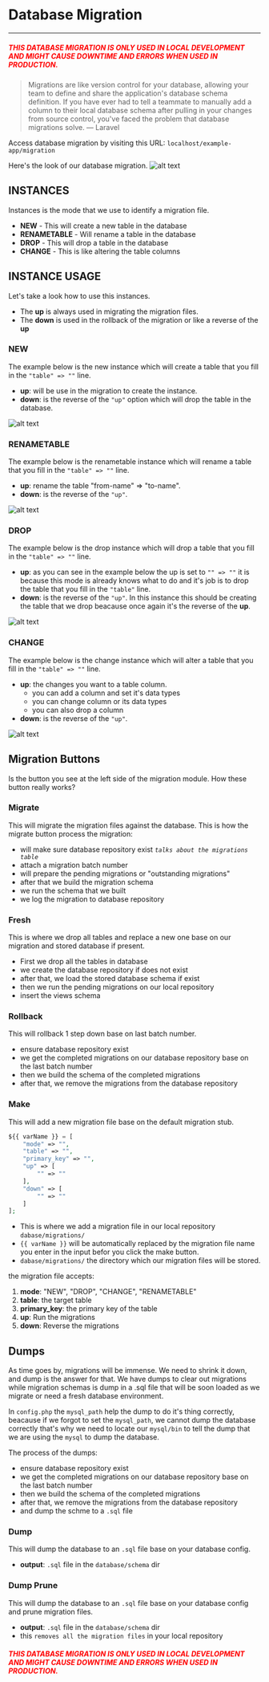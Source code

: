 # Database Migration
---
##### <span style="color:red">**THIS DATABASE MIGRATION IS ONLY USED IN LOCAL DEVELOPMENT AND MIGHT CAUSE DOWNTIME AND ERRORS WHEN USED IN PRODUCTION.**</span>

> Migrations are like version control for your database, allowing your team to define and share the application's database schema definition. If you have ever had to tell a teammate to manually add a column to their local database schema after pulling in your changes from source control, you've faced the problem that database migrations solve. &mdash; Laravel

Access database migration by visiting this URL: `localhost/example-app/migration`

Here's the look of our database migration.
![alt text](public/storage/images/migration.png)

## INSTANCES
Instances is the mode that we use to identify a migration file.
- **NEW** - This will create a new table in the database
- **RENAMETABLE** - Will rename a table in the database
- **DROP** - This will drop a table in the database
- **CHANGE** - This is like altering the table columns

## INSTANCE USAGE
Let's take a look how to use this instances.
- The **up** is always used in migrating the migration files.
- The **down** is used in the rollback of the migration or like a reverse of the **up**

### NEW
The example below is the new instance which will create a table that you fill in the `"table" => ""` line.
- **up**: will be use in the migration to create the instance.
- **down**: is the reverse of the `"up"` option which will drop the table in the database. 

![alt text](public/storage/images/new_instance.png)

### RENAMETABLE
The example below is the renametable instance which will rename a table that you fill in the `"table" => ""` line.
- **up**: rename the table "from-name" => "to-name".
- **down**: is the reverse of the `"up"`. 

![alt text](public/storage/images/renametable_instance.png)

### DROP
The example below is the drop instance which will drop a table that you fill in the `"table" => ""` line.
- **up**: as you can see in the example below the up is set to `"" => ""` it is because this mode is already knows what to do and it's job is to drop the table that you fill in the `"table"` line.
- **down**: is the reverse of the `"up"`. In this instance this should be creating the table that we drop beacause once again it's the reverse of the **up**.

![alt text](public/storage/images/drop_instance.png)

### CHANGE
The example below is the change instance which will alter a table that you fill in the `"table" => ""` line.
- **up**: the changes you want to a table column.
	- you can add a column and set it's data types
	- you can change column or its data types
	- you can also drop a column
- **down**: is the reverse of the `"up"`.

![alt text](public/storage/images/change_instance.png)

## Migration Buttons
Is the button you see at the left side of the migration module. How these button really works?

### Migrate
This will migrate the migration files against the database. This is how the migrate button process the migration:
- will make sure database repository exist *`talks about the migrations table`*
- attach a migration batch number
- will prepare the pending migrations or "outstanding migrations"
- after that we build the migration schema
- we run the schema that we built
- we log the migration to database repository

### Fresh
This is where we drop all tables and replace a new one base on our migration and stored database if present.
- First we drop all the tables in database
- we create the database repository if does not exist
- after that, we load the stored database schema if exist
- then we run the pending migrations on our local repository
- insert the views schema

### Rollback
This will rollback 1 step down base on last batch number.
- ensure database repository exist
- we get the completed migrations on our database repository base on the last batch number
- then we build the schema of the completed migrations
- after that, we remove the migrations from the database repository

### Make
This will add a new migration file base on the default migration stub.
```php
${{ varName }} = [
	"mode" => "",
	"table"	=> "",
	"primary_key" => "",
	"up" => [
		"" => ""
	],
	"down" => [
		"" => ""
	]
];
```
- This is where we add a migration file in our local repository `dabase/migrations/`
- `{{ varName }}` will be automatically replaced by the migration file name you enter in the input befor you click the make button.
- `dabase/migrations/` the directory which our migration files will be stored.

the migration file accepts: 
1. **mode**: "NEW", "DROP", "CHANGE", "RENAMETABLE"
2. **table**: the target table
3. **primary_key**: the primary key of the table
4. **up**: Run the migrations
5. **down**: Reverse the migrations

## Dumps
As time goes by, migrations will be immense. We need to shrink it down, and dump is the answer for that. We have dumps to clear out migrations while migration schemas is dump in a .sql file that will be soon loaded as we migrate or need a fresh database environment.

In `config.php` the `mysql_path` help the dump to do it's thing correctly, beacause if we forgot to set the `mysql_path`, we cannot dump the database correctly that's why we need to locate our `mysql/bin` to tell the dump that we are using the `mysql` to dump the database.

The process of the dumps:
- ensure database repository exist
- we get the completed migrations on our database repository base on the last batch number
- then we build the schema of the completed migrations
- after that, we remove the migrations from the database repository
- and dump the schme to a `.sql` file

### Dump
This will dump the database to an `.sql` file base on your database config.
- **output**: `.sql` file in the `database/schema` dir

### Dump Prune
This will dump the database to an `.sql` file base on your database config and prune migration files.
- **output**: `.sql` file in the `database/schema` dir
- this `removes all the migration files` in your local repository

##### <span style="color:red">**THIS DATABASE MIGRATION IS ONLY USED IN LOCAL DEVELOPMENT AND MIGHT CAUSE DOWNTIME AND ERRORS WHEN USED IN PRODUCTION.**</span>